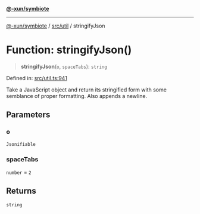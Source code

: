 [**@-xun/symbiote**](../../../README.md)

***

[@-xun/symbiote](../../../README.md) / [src/util](../README.md) / stringifyJson

# Function: stringifyJson()

> **stringifyJson**(`o`, `spaceTabs`): `string`

Defined in: [src/util.ts:941](https://github.com/Xunnamius/symbiote/blob/0bafa3046d16effe919127463c68cff1fb657848/src/util.ts#L941)

Take a JavaScript object and return its stringified form with some semblance
of proper formatting. Also appends a newline.

## Parameters

### o

`Jsonifiable`

### spaceTabs

`number` = `2`

## Returns

`string`
